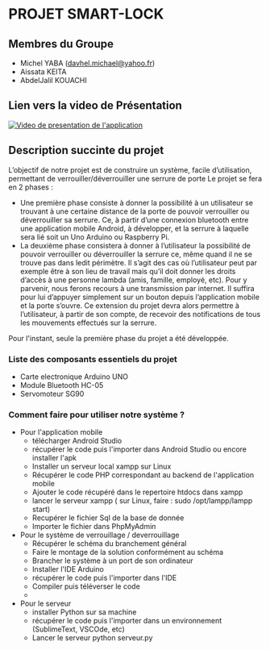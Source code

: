 # PROJET SMART-LOCK

## Membres du Groupe
- Michel YABA (davhel.michael@yahoo.fr)
- Aissata KEITA
- AbdelJalil KOUACHI

## Lien vers la video de Présentation
[![Video de presentation de l'application](/images/content/4279611/690cc1ce1c97ed83c883846f84451ad3.png)](https://www.youtube.com/watch?v=krarxLyfjm4)

## Description succinte du projet

L’objectif de notre projet est de construire un système, facile d’utilisation, permettant de verrouiller/déverrouiller une serrure de porte
Le projet se fera en 2 phases :
- Une première phase consiste à donner la possibilité à un utilisateur se trouvant à une certaine distance de la porte de pouvoir verrouiller ou déverrouiller sa serrure. Ce, à partir d’une connexion bluetooth entre une application mobile Android, à développer, et la serrure à laquelle sera lié soit un Uno Arduino ou  Raspberry Pi.
- La deuxième phase consistera à donner à l’utilisateur la possibilité de pouvoir verrouiller ou déverrouiller la serrure ce, même quand il ne se trouve pas dans ledit périmètre. Il s’agit des cas où l’utilisateur peut par exemple être à son lieu de travail mais qu’il doit donner les droits d’accès à une personne lambda (amis, famille, employé, etc). Pour y parvenir, nous ferons recours à une transmission par internet. Il suffira pour lui d’appuyer simplement sur un bouton depuis l’application mobile et la porte s’ouvre. Ce extension du projet devra alors permettre à l’utilisateur, à partir de son compte, de recevoir des notifications de tous les mouvements effectués sur la serrure.

Pour l'instant, seule la première phase du projet a été développée.

### Liste des composants essentiels du projet
- Carte electronique Arduino UNO
- Module Bluetooth HC-05
- Servomoteur SG90

### Comment faire pour utiliser notre système ?
- Pour l'application mobile
  - télécharger Android Studio
  - récupérer le code puis l'importer dans Android Studio ou encore installer l'apk
  - Installer un serveur local xampp sur Linux
  - Récupérer le code PHP correspondant au backend de l'application mobile
  - Ajouter le code récupéré dans le repertoire htdocs dans xampp
  - lancer le serveur xampp ( sur Linux, faire : sudo /opt/lampp/lampp start)
  - Recupérer le fichier Sql de la base de donnée
  - Importer le fichier dans PhpMyAdmin
- Pour le système de verrouillage / deverrouillage
  - Récupérer le schéma du branchement général
  - Faire le montage de la solution conformément au schéma
  - Brancher le système à un port de son ordinateur
  - Installer l'IDE Arduino
  - récupérer le code puis l'importer dans l'IDE
  - Compiler puis téléverser le code
  -
- Pour le serveur
  - installer Python sur sa machine
  - récupérer le code puis l'importer dans un environnement (SublimeText, VSCOde, etc)
  - Lancer le serveur python serveur.py 
  
  

 
